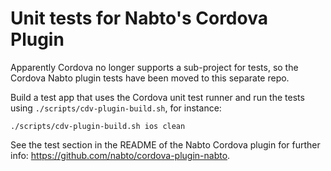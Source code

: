# Unit tests for Nabto's Cordova Plugin

Apparently Cordova no longer supports a sub-project for tests, so the Cordova Nabto plugin tests have been moved to this separate repo.

Build a test app that uses the Cordova unit test runner and run the tests using `./scripts/cdv-plugin-build.sh`, for instance:

```ShellSession
./scripts/cdv-plugin-build.sh ios clean
```

See the test section in the README of the Nabto Cordova plugin for further info: https://github.com/nabto/cordova-plugin-nabto.



